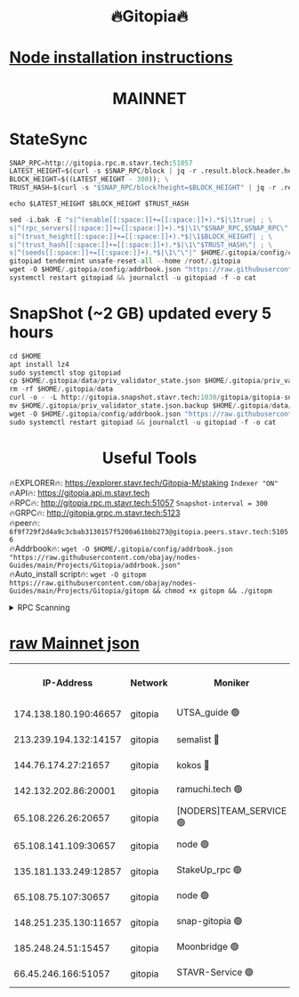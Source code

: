 <h1 align="center"> 🔥Gitopia🔥</h1>

[Node installation instructions](https://github.com/obajay/nodes-Guides/tree/main/Projects/Gitopia)
=

<h1 align="center"> MAINNET</h1>

# StateSync
```python
SNAP_RPC=http://gitopia.rpc.m.stavr.tech:51057
LATEST_HEIGHT=$(curl -s $SNAP_RPC/block | jq -r .result.block.header.height); \
BLOCK_HEIGHT=$((LATEST_HEIGHT - 300)); \
TRUST_HASH=$(curl -s "$SNAP_RPC/block?height=$BLOCK_HEIGHT" | jq -r .result.block_id.hash)

echo $LATEST_HEIGHT $BLOCK_HEIGHT $TRUST_HASH

sed -i.bak -E "s|^(enable[[:space:]]+=[[:space:]]+).*$|\1true| ; \
s|^(rpc_servers[[:space:]]+=[[:space:]]+).*$|\1\"$SNAP_RPC,$SNAP_RPC\"| ; \
s|^(trust_height[[:space:]]+=[[:space:]]+).*$|\1$BLOCK_HEIGHT| ; \
s|^(trust_hash[[:space:]]+=[[:space:]]+).*$|\1\"$TRUST_HASH\"| ; \
s|^(seeds[[:space:]]+=[[:space:]]+).*$|\1\"\"|" $HOME/.gitopia/config/config.toml
gitopiad tendermint unsafe-reset-all --home /root/.gitopia
wget -O $HOME/.gitopia/config/addrbook.json "https://raw.githubusercontent.com/obajay/nodes-Guides/main/Projects/Gitopia/addrbook.json"
systemctl restart gitopiad && journalctl -u gitopiad -f -o cat
```
# SnapShot (~2 GB) updated every 5 hours
```python
cd $HOME
apt install lz4
sudo systemctl stop gitopiad
cp $HOME/.gitopia/data/priv_validator_state.json $HOME/.gitopia/priv_validator_state.json.backup
rm -rf $HOME/.gitopia/data
curl -o - -L http://gitopia.snapshot.stavr.tech:1030/gitopia/gitopia-snap.tar.lz4 | lz4 -c -d - | tar -x -C $HOME/.gitopia --strip-components 2
mv $HOME/.gitopia/priv_validator_state.json.backup $HOME/.gitopia/data/priv_validator_state.json
wget -O $HOME/.gitopia/config/addrbook.json "https://raw.githubusercontent.com/obajay/nodes-Guides/main/Projects/Gitopia/addrbook.json"
sudo systemctl restart gitopiad && journalctl -u gitopiad -f -o cat
```
 <h1 align="center"> Useful Tools</h1>

🔥EXPLORER🔥:      https://explorer.stavr.tech/Gitopia-M/staking  `Indexer "ON"` \
🔥API🔥: 			 		 https://gitopia.api.m.stavr.tech \
🔥RPC🔥:           http://gitopia.rpc.m.stavr.tech:51057              `Snapshot-interval = 300` \
🔥GRPC🔥:          http://gitopia.grpc.m.stavr.tech:5123 \
🔥peer🔥:					 `6f9f729f2d4a9c3cbab3130157f5200a61bbb273@gitopia.peers.stavr.tech:51056` \
🔥Addrbook🔥:    ```wget -O $HOME/.gitopia/config/addrbook.json "https://raw.githubusercontent.com/obajay/nodes-Guides/main/Projects/Gitopia/addrbook.json"``` \
🔥Auto_install script🔥: ```wget -O gitopm https://raw.githubusercontent.com/obajay/nodes-Guides/main/Projects/Gitopia/gitopm && chmod +x gitopm && ./gitopm```


<details>
<summary>RPC Scanning</summary>

<h2 align="center"> We scan nodes in real time every 4 hours. And we provide the final result of RPC endpoints.
We cannot influence the operation of these nodes in any way. </h2>


```python
If Voting Power is higher than 0 --> then the Node is a validator of the network and may be subject to attack and be a potential threat to the chain.
```
```python
We marked such validators with a red symbol
```

</details>

[raw Mainnet json](https://rpc-check.gitopm.stavr.tech/gitopm/rpc-gitopm-result.json)
=

<table><tr><th>IP-Address</th><th>Network</th><th>Moniker</th><th>Latest Block Height</th><th>Earliest Block Height</th><th>Catching Up</th><th>Voting Power</th><th>Scan Time</th></tr><tr><td>174.138.180.190:46657</td><td>gitopia</td><td>UTSA_guide 🟢</td><td>10112665</td><td>6071990</td><td>False</td><td>0</td><td>2023-12-04T09:46:41.145330232UTC</td></tr><tr><td>213.239.194.132:14157</td><td>gitopia</td><td>semalist 🔴</td><td>10112675</td><td>6071990</td><td>False</td><td>429077</td><td>2023-12-04T09:47:02.567508097UTC</td></tr><tr><td>144.76.174.27:21657</td><td>gitopia</td><td>kokos 🔴</td><td>10112681</td><td>6071990</td><td>False</td><td>936373</td><td>2023-12-04T09:47:12.742635860UTC</td></tr><tr><td>142.132.202.86:20001</td><td>gitopia</td><td>ramuchi.tech 🟢</td><td>10112681</td><td>6548337</td><td>False</td><td>0</td><td>2023-12-04T09:47:12.099708812UTC</td></tr><tr><td>65.108.226.26:20657</td><td>gitopia</td><td>[NODERS]TEAM_SERVICE 🟢</td><td>10112691</td><td>6846001</td><td>False</td><td>0</td><td>2023-12-04T09:47:29.929920521UTC</td></tr><tr><td>65.108.141.109:30657</td><td>gitopia</td><td>node 🟢</td><td>10112681</td><td>6931333</td><td>False</td><td>0</td><td>2023-12-04T09:47:11.474442841UTC</td></tr><tr><td>135.181.133.249:12857</td><td>gitopia</td><td>StakeUp_rpc 🟢</td><td>10112681</td><td>8010001</td><td>False</td><td>0</td><td>2023-12-04T09:47:12.469879399UTC</td></tr><tr><td>65.108.75.107:30657</td><td>gitopia</td><td>node 🟢</td><td>10112688</td><td>8802845</td><td>False</td><td>0</td><td>2023-12-04T09:47:23.360771922UTC</td></tr><tr><td>148.251.235.130:11657</td><td>gitopia</td><td>snap-gitopia 🟢</td><td>10112681</td><td>9516001</td><td>False</td><td>0</td><td>2023-12-04T09:47:11.757554431UTC</td></tr><tr><td>185.248.24.51:15457</td><td>gitopia</td><td>Moonbridge 🟢</td><td>10112676</td><td>9781501</td><td>False</td><td>0</td><td>2023-12-04T09:47:02.941976104UTC</td></tr><tr><td>66.45.246.166:51057</td><td>gitopia</td><td>STAVR-Service 🟢</td><td>10112671</td><td>10096201</td><td>False</td><td>0</td><td>2023-12-04T09:46:49.930500248UTC</td></tr></table>

